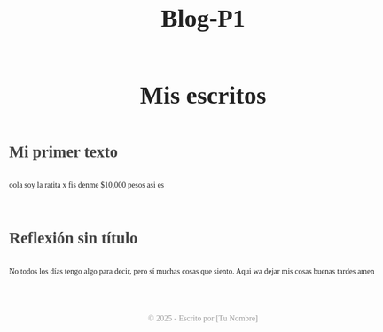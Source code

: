 # Blog-P1
<!DOCTYPE html>
<html lang="es">
<head>
  <meta charset="UTF-8" />
  <meta name="viewport" content="width=device-width, initial-scale=1.0"/>
  <title>Mis escritos</title>
  <style>
    body {
      font-family: Georgia, serif;
      background-color: #fdfdfd;
      color: #222;
      max-width: 700px;
      margin: 40px auto;
      padding: 20px;
      line-height: 1.7;
    }
    h1 {
      text-align: center;
      font-size: 2.8rem;
    }
    article {
      margin-bottom: 60px;
    }
    h2 {
      margin-top: 40px;
      font-size: 1.8rem;
      color: #444;
    }
    p {
      text-align: justify;
    }
    footer {
      text-align: center;
      margin-top: 50px;
      font-size: 0.9rem;
      color: #999;
    }
  </style>
</head>
<body>

  <h1>Mis escritos</h1>

  <article>
    <h2>Mi primer texto</h2>
    <p>
      oola soy la ratita x fis denme $10,000 pesos  
      asi es 
    </p>
  </article>

  <article>
    <h2>Reflexión sin título</h2>
    <p>
      No todos los días tengo algo para decir, pero sí muchas cosas que siento.  
      Aqui wa dejar mis cosas buenas tardes amen 
    </p>
  </article>

  <footer>
    © 2025 - Escrito por [Tu Nombre]
  </footer>

</body>
</html>
